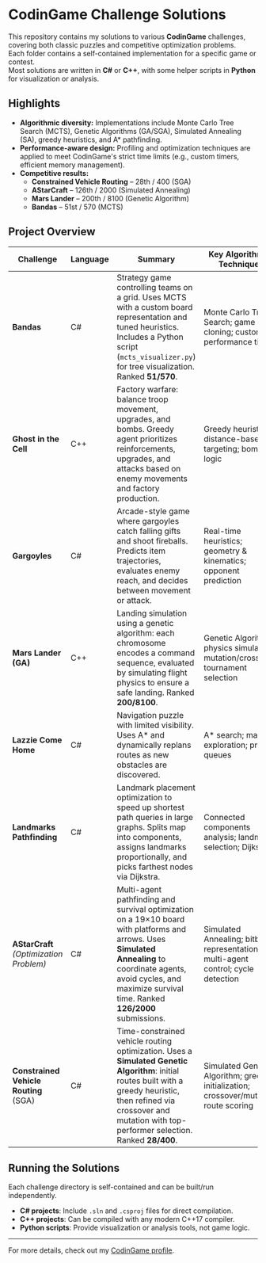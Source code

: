 # CodinGame Challenge Solutions

This repository contains my solutions to various **CodinGame** challenges, covering both classic puzzles and competitive optimization problems.  
Each folder contains a self-contained implementation for a specific game or contest.  
Most solutions are written in **C#** or **C++**, with some helper scripts in **Python** for visualization or analysis.

## Highlights

- **Algorithmic diversity:** Implementations include Monte Carlo Tree Search (MCTS), Genetic Algorithms (GA/SGA), Simulated Annealing (SA), greedy heuristics, and A* pathfinding.
- **Performance-aware design:** Profiling and optimization techniques are applied to meet CodinGame's strict time limits (e.g., custom timers, efficient memory management).
- **Competitive results:**  
  - **Constrained Vehicle Routing** – 28th / 400 (SGA)  
  - **AStarCraft** – 126th / 2000 (Simulated Annealing)  
  - **Mars Lander** – 200th / 8100 (Genetic Algorithm)  
  - **Bandas** – 51st / 570 (MCTS)

## Project Overview

| Challenge                                | Language        | Summary                                                                                                                                                                                                  | Key Algorithms / Techniques                                                      |
|------------------------------------------|----------------|----------------------------------------------------------------------------------------------------------------------------------------------------------------------------------------------------------|-----------------------------------------------------------------------------------|
| **Bandas**                               | C#              | Strategy game controlling teams on a grid. Uses MCTS with a custom board representation and tuned heuristics. Includes a Python script (`mcts_visualizer.py`) for tree visualization. Ranked **51/570**. | Monte Carlo Tree Search; game state cloning; custom performance timers            |
| **Ghost in the Cell**                    | C++             | Factory warfare: balance troop movement, upgrades, and bombs. Greedy agent prioritizes reinforcements, upgrades, and attacks based on enemy movements and factory production.                           | Greedy heuristics; distance-based targeting; bomb logic                           |
| **Gargoyles**                            | C#              | Arcade-style game where gargoyles catch falling gifts and shoot fireballs. Predicts item trajectories, evaluates enemy reach, and decides between movement or attack.                                   | Real-time heuristics; geometry & kinematics; opponent prediction                  |
| **Mars Lander (GA)**                     | C++             | Landing simulation using a genetic algorithm: each chromosome encodes a command sequence, evaluated by simulating flight physics to ensure a safe landing. Ranked **200/8100**.                         | Genetic Algorithm; physics simulation; mutation/crossover; tournament selection   |
| **Lazzie Come Home**                     | C#              | Navigation puzzle with limited visibility. Uses A* and dynamically replans routes as new obstacles are discovered.                                                                                      | A* search; map exploration; priority queues                                       |
| **Landmarks Pathfinding**                | C#              | Landmark placement optimization to speed up shortest path queries in large graphs. Splits map into components, assigns landmarks proportionally, and picks farthest nodes via Dijkstra.                  | Connected components analysis; landmark selection; Dijkstra                       |
| **AStarCraft** *(Optimization Problem)*  | C#              | Multi-agent pathfinding and survival optimization on a 19×10 board with platforms and arrows. Uses **Simulated Annealing** to coordinate agents, avoid cycles, and maximize survival time. Ranked **126/2000** submissions. | Simulated Annealing; bitboard representation; multi-agent control; cycle detection |
| **Constrained Vehicle Routing** (SGA)    | C#              | Time-constrained vehicle routing optimization. Uses a **Simulated Genetic Algorithm**: initial routes built with a greedy heuristic, then refined via crossover and mutation with top-performer selection. Ranked **28/400**. | Simulated Genetic Algorithm; greedy initialization; crossover/mutation; route scoring |

## Running the Solutions

Each challenge directory is self-contained and can be built/run independently.

- **C# projects**: Include `.sln` and `.csproj` files for direct compilation.
- **C++ projects**: Can be compiled with any modern C++17 compiler.
- **Python scripts**: Provide visualization or analysis tools, not game logic.

---

For more details, check out my [CodinGame profile](https://www.codingame.com/profile).
